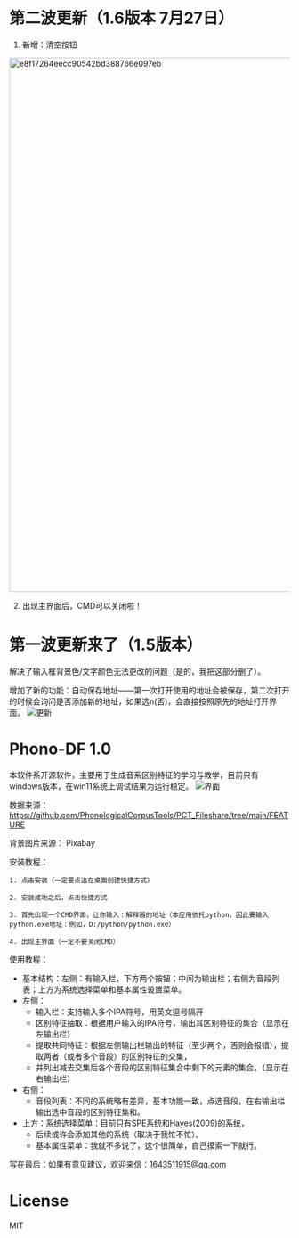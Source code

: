 # 第二波更新（1.6版本 7月27日）
  
  1. 新增：清空按钮
  
  <img width="959" alt="e8f17264eecc90542bd388766e097eb" src="https://github.com/RexHanG96/Phono-DF-1.0/assets/140506479/5d560295-877c-476b-b446-76c7ff9bbc39">

  2. 出现主界面后，CMD可以关闭啦！
  
# 第一波更新来了（1.5版本）
   
   解决了输入框背景色/文字颜色无法更改的问题（是的，我把这部分删了）。

   增加了新的功能：自动保存地址——第一次打开使用的地址会被保存，第二次打开的时候会询问是否添加新的地址，如果选n(否)，会直接按照原先的地址打开界面。
   ![更新](https://github.com/RexHanG96/Phono-DF-1.0/assets/140506479/583f4bee-2c40-47f5-9bae-099b2299e4f5)


# Phono-DF 1.0 

本软件系开源软件，主要用于生成音系区别特征的学习与教学，目前只有windows版本，在win11系统上调试结果为运行稳定。
![界面](https://github.com/RexHanG96/Phono-DF-1.0/assets/140506479/4ddf7719-a11d-4bb6-9777-68061679bc4a)



数据来源：
               https://github.com/PhonologicalCorpusTools/PCT_Fileshare/tree/main/FEATURE
            
背景图片来源：  Pixabay

安装教程：
    
    1. 点击安装（一定要点选在桌面创建快捷方式）
    
    2. 安装成功之后，点击快捷方式
    
    3. 首先出现一个CMD界面，让你输入：解释器的地址（本应用依托python，因此要输入python.exe地址：例如，D:/python/python.exe）
    
    4. 出现主界面（一定不要关闭CMD）


使用教程：
   * 基本结构：左侧：有输入栏，下方两个按钮；中间为输出栏；右侧为音段列表；上方为系统选择菜单和基本属性设置菜单。
   * 左侧：
        * 输入栏：支持输入多个IPA符号，用英文逗号隔开
        * 区别特征抽取：根据用户输入的IPA符号，输出其区别特征的集合（显示在左输出栏）
        * 提取共同特征：根据左侧输出栏输出的特征（至少两个，否则会报错），提取两者（或者多个音段）的区别特征的交集，
        * 并列出减去交集后各个音段的区别特征集合中剩下的元素的集合。（显示在右输出栏）
   * 右侧：
        * 音段列表：不同的系统略有差异，基本功能一致，点选音段，在右输出栏输出选中音段的区别特征集和。
   * 上方：系统选择菜单：目前只有SPE系统和Hayes(2009)的系统，
        * 后续或许会添加其他的系统（取决于我忙不忙）。
        * 基本属性菜单：我就不多说了，这个很简单，自己摸索一下就行。

  
  写在最后：如果有意见建议，欢迎来信：1643511915@qq.com

# License 

MIT
